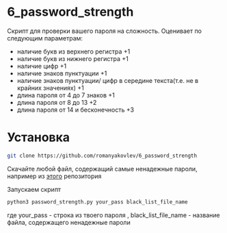 # 6_password_strength

Скрипт для проверки вашего пароля на сложность. Оценивает по следующим параметрам:

* наличие букв из верхнего регистра +1
* наличие букв из нижнего регистра  +1
* наличие цифр +1
* наличие знаков пунктуации +1
* наличие знаков пунктуации/ цифр в середине текста(т.е. не в крайних значениях) +1
* длина пароля от 4 до 7 знаков +1
* длина пароля от 8 до 13 +2
* длина пароля от 14 и бесконечность +3

# Установка

```sh
git clone https://github.com/romanyakovlev/6_password_strength
```
Скачайте любой файл, содержащий самые ненадежные пароли, например из [этого](https://github.com/danielmiessler/SecLists/tree/master/Passwords) репозитория

Запускаем скрипт

```sh
python3 password_strength.py your_pass black_list_file_name
```

где your_pass - строка из твоего пароля , black_list_file_name - название файла, содержащего ненадежные пароли
